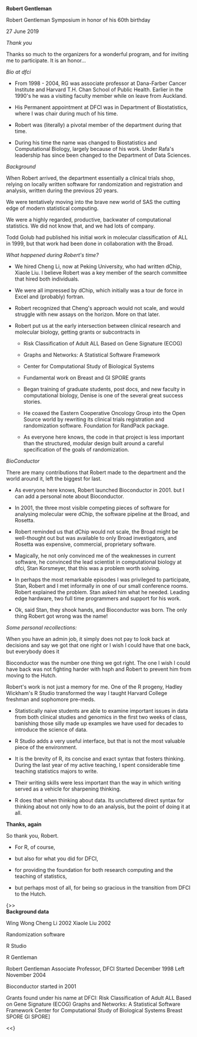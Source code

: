 **Robert Gentleman**

Robert Gentleman Symposium in honor of his 60th birthday

27 June 2019

*Thank you*

Thanks so much to the organizers for a wonderful program, and for inviting me to participate.  It is an honor...

*Bio at dfci*

- From 1998 - 2004, RG was associate professor at Dana-Farber Cancer Institute and Harvard T.H. Chan School of Public Health.  Earlier in the 1990's he was a visiting faculty member while on leave from Auckland.

- His Permanent appointment at DFCI was in Department of Biostatistics, where I was chair during much of his time. 
 
- Robert was (literally) a pivotal member of the department during that time.  

- During his time the name was changed to Biostatistics and Computational Biology, largely because of his work.  Under Rafa's leadership has since been changed to the Department of Data Sciences.

*Background*

When Robert arrived, the department essentially a clinical trials shop, relying on locally written software for randomization and registration and analysis, written during the previous 20 years. 

We were  tentatively moving into the brave new world of SAS the cutting edge of modern statistical computing.  

We were a highly regarded, productive, backwater of computational statistics.  We did not know that, and we had lots of company.

Todd Golub had published his initial work in molecular classification of ALL in 1999, but that work had been done in collaboration with the Broad.

*What happened during Robert's time?*

- We hired Cheng Li, now at Peking University, who had written dChip, Xiaole Liu.  I believe Robert was a key member of the search committee that hired both individuals.   
   
- We were all impressed by dChip, which initially was a tour de force in Excel and (probably) fortran.    

- Robert recognized that Cheng's approach would not scale, and would struggle with new assays on the  horizon.  More on that later.    

- Robert put us at the early intersection between clinical research and molecular biology, getting grants or subcontracts in 

	- Risk Classification of Adult ALL Based on Gene Signature (ECOG)  

	- Graphs and Networks: A Statistical Software Framework    

	- Center for Computational Study of Biological Systems      

	- Fundamental work on Breast and GI SPORE grants   

	- Began training of graduate students, post  docs, and new faculty in computational biology, Denise is one of the several great success stories.   
	
	- He coaxed the Eastern Cooperative Oncology Group into the Open Source world by rewriting its clinical trials registration and randomization software.   Foundation for RandPack package.  

	- As everyone here knows, the code in that project is less important than the structured, modular design built around a careful specification of the goals of randomization.

*BioConductor*

There are many contributions that Robert made to the department and the world around it, left the biggest for last.

- As everyone here knows,  Robert launched Bioconductor in 2001.   but I can add a personal note about Bioconductor.

- In 2001, the three most visible competing pieces of software for analysing molecular were dChip, the software pipeline at the Broad, and Rosetta.  

- Robert reminded us that dChip would not scale, the Broad might be well-thought out but was available to only Broad investigators, and Rosetta was expensive, commercial, proprietary software.

- Magically, he not only convinced me of the weaknesses in current software, he convinced the lead scientist  in computational biology at dfci, Stan Korsmeyer, that this was a problem worth solving.  

- In perhaps the most remarkable episodes I was privileged to participate,  Stan, Robert and I met informally in one of our small conference rooms.  Robert explained the problem.  Stan asked him what he needed.  Leading edge hardware, two full time programmers and support for his work.  
- Ok, said Stan, they shook hands, and Bioconductor was born.  The only thing Robert got wrong was the name!

*Some personal recollections:*

When you have an admin job, it simply does not pay to look back at decisions and  say we got that one right or I wish I could have that one back, but everybody does it

Bioconductor was the number one thing we got right.  The one I wish I could have back was not fighting harder with hsph and Robert to prevent him from moving to the Hutch.

Robert's work is not just a memory for me.   One of the R progeny, Hadley Wickham's R Studio transformed the way I taught Harvard College freshman and sophomore pre-meds. 
 
- Statistically naive students are able to examine important issues in data from both clinical studies and genomics in the first two weeks of class, banishing those silly made up examples we have used for decades to introduce the science of data.

- R Studio adds a very useful interface, but that is not the most valuable piece of the environment.

- It is the brevity of R, its concise and exact syntax that fosters thinking.  During the last year of my active teaching, I spent considerable time teaching statistics majors to write.  

- Their writing skills were less important than the way in which writing served as a vehicle for sharpening thinking.

- R does that when thinking about data.  Its uncluttered direct syntax for thinking about not only how to do an analysis, but the point of doing it at all.

**Thanks, again**

So thank you, Robert.  

- For R, of course, 

- but also for what you did for DFCI, 

- for providing the foundation for both research computing and the teaching of statistics, 

- but perhaps most of all, for being so gracious in the transition from DFCI to the Hutch. 

{>>   
**Background data**

Wing Wong
Cheng Li 2002
Xiaole Liu 2002


Randomization software

R Studio

R Gentleman    


Robert Gentleman
Associate Professor, DFCI
Started December 1998
Left November 2004

Bioconductor started in 2001

Grants found under his name at DFCI:
Risk Classification of Adult ALL Based on Gene Signature (ECOG)
Graphs and Networks: A Statistical Software Framework
Center for Computational Study of Biological Systems
Breast SPORE
GI SPORE]

<<}

<!--stackedit_data:
eyJoaXN0b3J5IjpbLTQxMDIzNDg5NF19
-->
